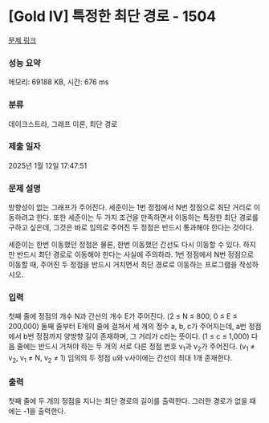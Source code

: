 # [Gold IV] 특정한 최단 경로 - 1504 

[문제 링크](https://www.acmicpc.net/problem/1504) 

### 성능 요약

메모리: 69188 KB, 시간: 676 ms

### 분류

데이크스트라, 그래프 이론, 최단 경로

### 제출 일자

2025년 1월 12일 17:47:51

### 문제 설명

<p>방향성이 없는 그래프가 주어진다. 세준이는 1번 정점에서 N번 정점으로 최단 거리로 이동하려고 한다. 또한 세준이는 두 가지 조건을 만족하면서 이동하는 특정한 최단 경로를 구하고 싶은데, 그것은 바로 임의로 주어진 두 정점은 반드시 통과해야 한다는 것이다.</p>

<p>세준이는 한번 이동했던 정점은 물론, 한번 이동했던 간선도 다시 이동할 수 있다. 하지만 반드시 최단 경로로 이동해야 한다는 사실에 주의하라. 1번 정점에서 N번 정점으로 이동할 때, 주어진 두 정점을 반드시 거치면서 최단 경로로 이동하는 프로그램을 작성하시오.</p>

### 입력 

 <p>첫째 줄에 정점의 개수 N과 간선의 개수 E가 주어진다. (2 ≤ N ≤ 800, 0 ≤ E ≤ 200,000) 둘째 줄부터 E개의 줄에 걸쳐서 세 개의 정수 a, b, c가 주어지는데, a번 정점에서 b번 정점까지 양방향 길이 존재하며, 그 거리가 c라는 뜻이다. (1 ≤ c ≤ 1,000) 다음 줄에는 반드시 거쳐야 하는 두 개의 서로 다른 정점 번호 v<sub>1</sub>과 v<sub>2</sub>가 주어진다. (v<sub>1</sub> ≠ v<sub>2</sub>, v<sub>1</sub> ≠ N, v<sub>2</sub> ≠ 1) 임의의 두 정점 u와 v사이에는 간선이 최대 1개 존재한다.</p>

### 출력 

 <p>첫째 줄에 두 개의 정점을 지나는 최단 경로의 길이를 출력한다. 그러한 경로가 없을 때에는 -1을 출력한다.</p>

